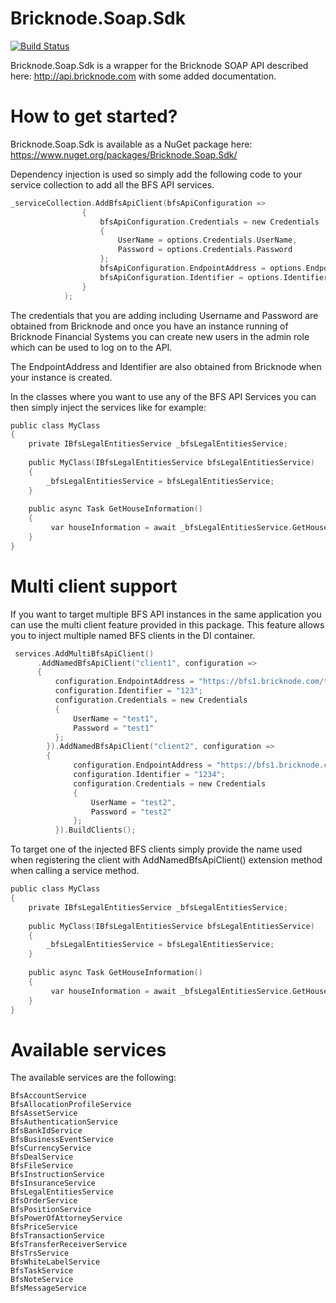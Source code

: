 # Bricknode.Soap.Sdk
[![Build Status](https://bricknode.visualstudio.com/BricknodeBroker/_apis/build/status/Bricknode.Bricknode.Soap.Sdk?branchName=master)](https://bricknode.visualstudio.com/BricknodeBroker/_build/latest?definitionId=2&branchName=master)

Bricknode.Soap.Sdk is a wrapper for the Bricknode SOAP API described here: http://api.bricknode.com with some added documentation.

# How to get started?
Bricknode.Soap.Sdk is available as a NuGet package here: https://www.nuget.org/packages/Bricknode.Soap.Sdk/

Dependency injection is used so simply add the following code to your service collection to add all the BFS API services.

```c
_serviceCollection.AddBfsApiClient(bfsApiConfiguration =>
                {
                    bfsApiConfiguration.Credentials = new Credentials
                    {
                        UserName = options.Credentials.UserName,
                        Password = options.Credentials.Password
                    };
                    bfsApiConfiguration.EndpointAddress = options.EndpointAddress;
                    bfsApiConfiguration.Identifier = options.Identifier;
                }
            );
```
The credentials that you are adding including Username and Password are obtained from Bricknode and once you have an instance running of Bricknode Financial Systems you can create new users in the admin role which can be used to log on to the API.

The EndpointAddress and Identifier are also obtained from Bricknode when your instance is created.

In the classes where you want to use any of the BFS API Services you can then simply inject the services like for example:

```c
public class MyClass
{
    private IBfsLegalEntitiesService _bfsLegalEntitiesService;
    
    public MyClass(IBfsLegalEntitiesService bfsLegalEntitiesService)
    {
        _bfsLegalEntitiesService = bfsLegalEntitiesService;
    }
    
    public async Task GetHouseInformation()
    {
         var houseInformation = await _bfsLegalEntitiesService.GetHouseInformationAsync();
    }
}
```
# Multi client support
If you want to target multiple BFS API instances in the same application you can use the multi client feature provided in this package. This feature allows you to inject multiple named BFS clients in the DI container.

```c
 services.AddMultiBfsApiClient()
      .AddNamedBfsApiClient("client1", configuration =>
      {
          configuration.EndpointAddress = "https://bfs1.bricknode.com/test1/api/bfsapi.asmx";
          configuration.Identifier = "123";
          configuration.Credentials = new Credentials
          {
              UserName = "test1",
              Password = "test1"
          };
        }).AddNamedBfsApiClient("client2", configuration =>
        {
              configuration.EndpointAddress = "https://bfs1.bricknode.com/test2/api/bfsapi.asmx";
              configuration.Identifier = "1234";
              configuration.Credentials = new Credentials
              {
                  UserName = "test2",
                  Password = "test2"
              };
          }).BuildClients();
```
To target one of the injected BFS clients simply provide the name used when registering the client with AddNamedBfsApiClient() extension method when calling a service method. 

```c
public class MyClass
{
    private IBfsLegalEntitiesService _bfsLegalEntitiesService;
    
    public MyClass(IBfsLegalEntitiesService bfsLegalEntitiesService)
    {
        _bfsLegalEntitiesService = bfsLegalEntitiesService;
    }
    
    public async Task GetHouseInformation()
    {
         var houseInformation = await _bfsLegalEntitiesService.GetHouseInformationAsync(bfsApiClientName: "client1");
    }
}
```
# Available services
The available services are the following:
```
BfsAccountService
BfsAllocationProfileService
BfsAssetService
BfsAuthenticationService
BfsBankIdService
BfsBusinessEventService
BfsCurrencyService
BfsDealService
BfsFileService
BfsInstructionService
BfsInsuranceService
BfsLegalEntitiesService
BfsOrderService
BfsPositionService
BfsPowerOfAttorneyService
BfsPriceService
BfsTransactionService
BfsTransferReceiverService
BfsTrsService
BfsWhiteLabelService
BfsTaskService
BfsNoteService
BfsMessageService
````
